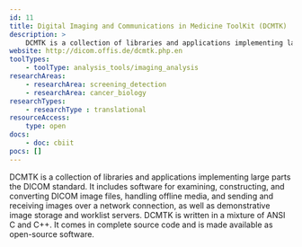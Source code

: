 ```yaml
---
id: 11
title: Digital Imaging and Communications in Medicine ToolKit (DCMTK)
description: >
    DCMTK is a collection of libraries and applications implementing large parts the Digital Imaging and Communications in Medicine (DICOM) standard.
website: http://dicom.offis.de/dcmtk.php.en
toolTypes:
    - toolType: analysis_tools/imaging_analysis
researchAreas:
    - researchArea: screening_detection
    - researchArea: cancer_biology
researchTypes:
    - researchType : translational
resourceAccess:
    type: open
docs:
    - doc: cbiit
pocs: []        
---
```

DCMTK is a collection of libraries and applications implementing large parts the DICOM standard. It includes software for examining, constructing, and converting DICOM image files, handling offline media, and sending and receiving images over a network connection, as well as demonstrative image storage and worklist servers. DCMTK is written in a mixture of ANSI C and C++. It comes in complete source code and is made available as open-source software.